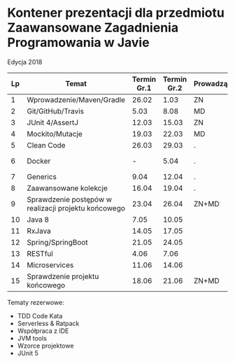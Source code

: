 # Kontener prezentacji dla przedmiotu Zaawansowane Zagadnienia Programowania w Javie
Edycja 2018

Lp | Temat | Termin Gr.1 |Termin Gr.2 | Prowadzący | Uwagi
--- | --- | --- | --- | --- | --- 
1 | Wprowadzenie/Maven/Gradle | 26.02 | 1.03 | ZN | 
2 | Git/GitHub/Travis | 5.03 |  8.08 | MD | 
3 | JUnit 4/AssertJ | 12.03 | 15.03 | ZN | 
4 | Mockito/Mutacje | 19.03 | 22.03 | MD |
5 | Clean Code | 26.03 | 29.03 | . |
6 | Docker | - | 5.04 | . | Przerwa świąteczna
7 | Generics | 9.04 | 12.04 | . | 
8 | Zaawansowane kolekcje | 16.04 | 19.04 | . | 
9 | Sprawdzenie postępów w realizacji projektu końcowego | 23.04 | 26.04 | ZN+MD | 
10| Java 8 | 7.05 | 10.05 | |  
11| RxJava | 14.05| 17.05 | | 
12| Spring/SpringBoot | 21.05 | 24.05 | | 
13| RESTful | 4.06 | 7.06 | | 
14| Microservices | 11.06 | 14.06 | | 
15| Sprawdzenie projektu końcowego | 18.06 | 21.06 | ZN+MD | 


Tematy rezerwowe:
- TDD Code Kata
- Serverless & Ratpack
- Współpraca z IDE
- JVM tools
- Wzorce projektowe
- JUnit 5
